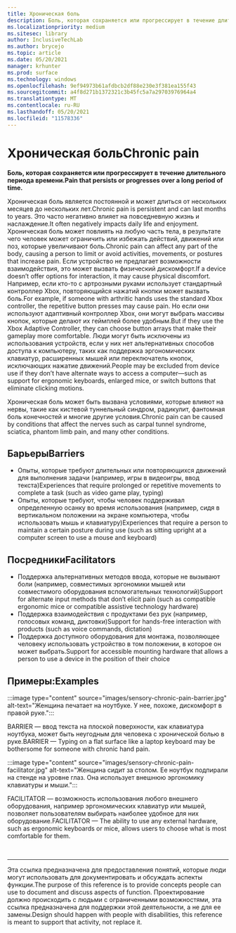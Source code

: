 ```yaml
---
title: Хроническая боль
description: Боль, которая сохраняется или прогрессирует в течение длительного периода времени
ms.localizationpriority: medium
ms.sitesec: library
author: InclusiveTechLab
ms.author: brycejo
ms.topic: article
ms.date: 05/20/2021
manager: krhunter
ms.prod: surface
ms.technology: windows
ms.openlocfilehash: 9ef94973b61afdbcb2df88e230e3f381ea155f43
ms.sourcegitcommit: a4f8d271b1372321c3b45fc5a7a29703976964a4
ms.translationtype: MT
ms.contentlocale: ru-RU
ms.lasthandoff: 05/20/2021
ms.locfileid: "11578336"
---
```

# <a name="chronic-pain"></a><span data-ttu-id="0ccb4-103">Хроническая боль</span><span class="sxs-lookup"><span data-stu-id="0ccb4-103">Chronic pain</span></span>

**<span data-ttu-id="0ccb4-104">Боль, которая сохраняется или прогрессирует в течение длительного периода времени.</span><span class="sxs-lookup"><span data-stu-id="0ccb4-104">Pain that persists or progresses over a long period of time.</span></span>**

<span data-ttu-id="0ccb4-105">Хроническая боль является постоянной и может длиться от нескольких месяцев до нескольких лет.</span><span class="sxs-lookup"><span data-stu-id="0ccb4-105">Chronic pain is persistent and can last months to years.</span></span> <span data-ttu-id="0ccb4-106">Это часто негативно влияет на повседневную жизнь и наслаждение.</span><span class="sxs-lookup"><span data-stu-id="0ccb4-106">It often negatively impacts daily life and enjoyment.</span></span> <span data-ttu-id="0ccb4-107">Хроническая боль может повлиять на любую часть тела, в результате чего человек может ограничить или избежать действий, движений или поз, которые увеличивают боль.</span><span class="sxs-lookup"><span data-stu-id="0ccb4-107">Chronic pain can affect any part of the body, causing a person to limit or avoid activities, movements, or postures that increase pain.</span></span> <span data-ttu-id="0ccb4-108">Если устройство не предлагает возможности взаимодействия, это может вызвать физический дискомфорт.</span><span class="sxs-lookup"><span data-stu-id="0ccb4-108">If a device doesn’t offer options for interaction, it may cause physical discomfort.</span></span> <span data-ttu-id="0ccb4-109">Например, если кто-то с артрозными руками использует стандартный контроллер Xbox, повторяющийся нажатий кнопки может вызвать боль.</span><span class="sxs-lookup"><span data-stu-id="0ccb4-109">For example, if someone with arthritic hands uses the standard Xbox controller, the repetitive button presses may cause pain.</span></span> <span data-ttu-id="0ccb4-110">Но если они используют адаптивный контроллер Xbox, они могут выбрать массивы кнопок, которые делают их геймплей более удобным.</span><span class="sxs-lookup"><span data-stu-id="0ccb4-110">But if they use the Xbox Adaptive Controller, they can choose button arrays that make their gameplay more comfortable.</span></span> <span data-ttu-id="0ccb4-111">Люди могут быть исключены из использования устройств, если у них нет альтернативных способов доступа к компьютеру, таких как поддержка эргономических клавиатур, расширенных мышей или переключатель кнопок, исключающих нажатие движений.</span><span class="sxs-lookup"><span data-stu-id="0ccb4-111">People may be excluded from device use if they don’t have alternate ways to access a computer—such as support for ergonomic keyboards, enlarged mice, or switch buttons that eliminate clicking motions.</span></span>

<span data-ttu-id="0ccb4-112">Хроническая боль может быть вызвана условиями, которые влияют на нервы, такие как кистевой туннельный синдром, радикулит, фантомная боль конечностей и многие другие условия.</span><span class="sxs-lookup"><span data-stu-id="0ccb4-112">Chronic pain can be caused by conditions that affect the nerves such as carpal tunnel syndrome, sciatica, phantom limb pain, and many other conditions.</span></span>

## <a name="barriers"></a><span data-ttu-id="0ccb4-113">Барьеры</span><span class="sxs-lookup"><span data-stu-id="0ccb4-113">Barriers</span></span>
* <span data-ttu-id="0ccb4-114">Опыты, которые требуют длительных или повторяющихся движений для выполнения задачи (например, игры в видеоигры, ввод текста)</span><span class="sxs-lookup"><span data-stu-id="0ccb4-114">Experiences that require prolonged or repetitive movements to complete a task (such as video game play, typing)</span></span>
* <span data-ttu-id="0ccb4-115">Опыты, которые требуют, чтобы человек поддерживал определенную осанку во время использования (например, сидя в вертикальном положении на экране компьютера, чтобы использовать мышь и клавиатуру)</span><span class="sxs-lookup"><span data-stu-id="0ccb4-115">Experiences that require a person to maintain a certain posture during use (such as sitting upright at a computer screen to use a mouse and keyboard)</span></span>


## <a name="facilitators"></a><span data-ttu-id="0ccb4-116">Посредники</span><span class="sxs-lookup"><span data-stu-id="0ccb4-116">Facilitators</span></span>

* <span data-ttu-id="0ccb4-117">Поддержка альтернативных методов ввода, которые не вызывают боли (например, совместимых эргономики мышей или совместимого оборудования вспомогательных технологий)</span><span class="sxs-lookup"><span data-stu-id="0ccb4-117">Support for alternate input methods that don’t elicit pain (such as compatible ergonomic mice or compatible assistive technology hardware)</span></span>
* <span data-ttu-id="0ccb4-118">Поддержка взаимодействия с продуктами без рук (например, голосовых команд, диктовки)</span><span class="sxs-lookup"><span data-stu-id="0ccb4-118">Support for hands-free interaction with products (such as voice commands, dictation)</span></span>
* <span data-ttu-id="0ccb4-119">Поддержка доступного оборудования для монтажа, позволяющее человеку использовать устройство в том положении, в которое он может выбрать.</span><span class="sxs-lookup"><span data-stu-id="0ccb4-119">Support for accessible mounting hardware that allows a person to use a device in the position of their choice</span></span>


## <a name="examples"></a><span data-ttu-id="0ccb4-120">Примеры:</span><span class="sxs-lookup"><span data-stu-id="0ccb4-120">Examples</span></span>

:::image type="content" source="images/sensory-chronic-pain-barrier.jpg" alt-text="Женщина печатает на ноутбуке. У нее, похоже, дискомфорт в правой руке.":::

<span data-ttu-id="0ccb4-123">BARRIER — ввод текста на плоской поверхности, как клавиатура ноутбука, может быть неугодным для человека с хронической болью в руке.</span><span class="sxs-lookup"><span data-stu-id="0ccb4-123">BARRIER — Typing on a flat surface like a laptop keyboard may be bothersome for someone with chronic hand pain.</span></span> 

:::image type="content" source="images/sensory-chronic-pain-facilitator.jpg" alt-text="Женщина сидит за столом. Ее ноутбук подпирали на стенде на уровне глаз. Она использует внешнюю эргономику клавиатуры и мыши.":::

<span data-ttu-id="0ccb4-127">FACILITATOR — возможность использования любого внешнего оборудования, например эргономических клавиатур или мышей, позволяет пользователям выбирать наиболее удобное для них оборудование.</span><span class="sxs-lookup"><span data-stu-id="0ccb4-127">FACILITATOR — The ability to use any external hardware, such as ergonomic keyboards or mice, allows users to choose what is most comfortable for them.</span></span> 

&nbsp;

[comment]: # (Заявление footer)
___
<span data-ttu-id="0ccb4-129">Эта ссылка предназначена для предоставления понятий, которые люди могут использовать для документировать и обсуждать аспекты функции.</span><span class="sxs-lookup"><span data-stu-id="0ccb4-129">The purpose of this reference is to provide concepts people can use to document and discuss aspects of function.</span></span> <span data-ttu-id="0ccb4-130">Проектирование должно происходить с людьми с ограниченными возможностями, эта ссылка предназначена для поддержки этой деятельности, а не для ее замены.</span><span class="sxs-lookup"><span data-stu-id="0ccb4-130">Design should happen with people with disabilities, this reference is meant to support that activity, not replace it.</span></span> 